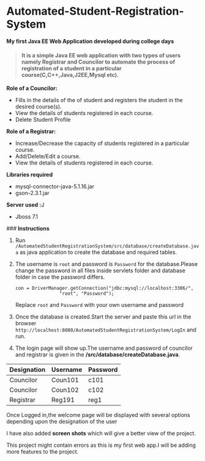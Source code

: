 ﻿# Automated-Student-Registration-System
<b>My first Java EE Web Application developed during college days</b>

>#### It is  a simple Java EE web application with two types of users namely Registrar and Councilor to automate the process of registration of a student in a particular course(C,C++,Java,J2EE,Mysql etc).

<b>Role of a Councilor:</b>

* Fills in the details of the of student and registers the student in the desired course(s).
* View the details of students registered in each course.
* Delete Student Profile

<b>Role of a Registrar:</b>

* Increase/Decrease the capacity of students registered in a particular course.
* Add/Delete/Edit a course.
* View the details of students registered in each course.

<b>Libraries required</b>
* mysql-connector-java-5.1.16.jar
* gson-2.3.1.jar

<b>Server used :</b>J
* Jboss 7.1

###<b> Instructions </b>

1. Run `/AutomatedStudentRegistrationSystem/src/database/createDatabase.java` as java application to create the database and required tables.

2. The username is `root` and password is `Password` for the database.Please change the password in all files inside servlets folder and database  folder in case the password differs.
    ``` 
    con = DriverManager.getConnection("jdbc:mysql://localhost:3306/",
					"root", "Password");
  	```
  	Replace `root` and `Password` with your own username and password
	

3. Once the database is created.Start the server and paste this url in the browser  
`http://localhost:8080/AutomatedStudentRegistrationSystem/LogIn` and run.

4. The login page will show up.The username and password of councilor and registrar is given in the **/src/database/createDatabase.java**.

Designation	|	Username	|	Password
---------   |  ---------|   ---------
Councilor 	|	 Coun101	|	c101
Councilor	  |  Coun102	|	c102
Registrar	  |	 Reg191		| reg1


Once Logged in,the welcome page will be displayed with several options depending upon the designation of the user

I have also added **screen shots** which will give a better view of the project.

This project might contain errors as this is my first web app.I will be adding more features to the project.


